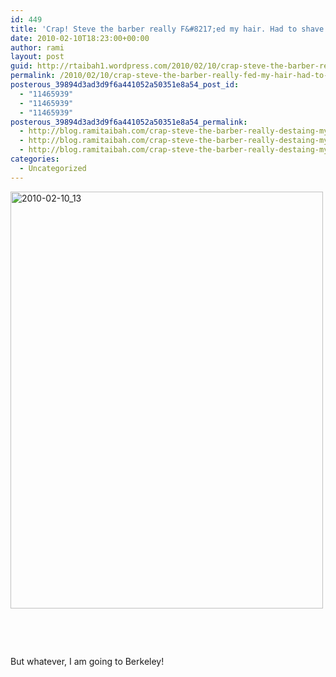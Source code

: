 ```yaml
---
id: 449
title: 'Crap! Steve the barber really F&#8217;ed my hair. Had to shave it off'
date: 2010-02-10T18:23:00+00:00
author: rami
layout: post
guid: http://rtaibah1.wordpress.com/2010/02/10/crap-steve-the-barber-really-fed-my-hair-had-to-shave-it-off
permalink: /2010/02/10/crap-steve-the-barber-really-fed-my-hair-had-to-shave-it-off/
posterous_39894d3ad3d9f6a441052a50351e8a54_post_id:
  - "11465939"
  - "11465939"
  - "11465939"
posterous_39894d3ad3d9f6a441052a50351e8a54_permalink:
  - http://blog.ramitaibah.com/crap-steve-the-barber-really-destaing-my-hair
  - http://blog.ramitaibah.com/crap-steve-the-barber-really-destaing-my-hair
  - http://blog.ramitaibah.com/crap-steve-the-barber-really-destaing-my-hair
categories:
  - Uncategorized
---
```

<div class='p_embed p_image_embed'>
  <a href="http://139.59.20.41/wp-content/uploads/2011/12/2010-02-10_13-15-25-scaled-1000.jpg"><img alt="2010-02-10_13" height="667" src="http://139.59.20.41/wp-content/uploads/2011/12/2010-02-10_13-15-25-scaled-1000.jpg?w=225" width="500" /></a>
</div>

&nbsp;

&nbsp;

But whatever, I am going to Berkeley!